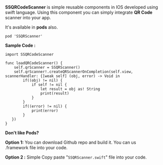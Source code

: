 **SSQRCodeScanner** is simple reusable components in IOS developed using swift language. Using this component you can simply integrate **QR Code** scanner into your app.

It's available in **pods** also.

`pod 'SSQRScanner'`

**Sample Code :**

`import SSQRCodeScanner`

    func loadQRCodeScanner() {
        self.qrScanner = SSQRScanner()
        self.qrScanner!.createQRScannerOnCompletion(self.view, scannerHandler: {[weak self] (obj, error) -> Void in
            if((obj) != nil) {
                if self != nil {
                    let result = obj as! String
                    print(result)
                }
            }
            if((error) != nil) {
                print(error)
            }
       })
    }

**Don't like Pods?**

**Option 1:** You can download Github repo and build it. You can us .framework file into your code.

**Option 2 :** Simple Copy paste "`SSQRScanner.swift`" file into your code.
